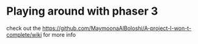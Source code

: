 # Playing around with phaser 3
check out the https://github.com/MaymoonaAlBoloshi/A-project-I-won-t-complete/wiki for more info
